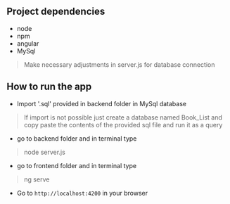 ## Project dependencies
* node
* npm
* angular
* MySql 

> Make necessary adjustments in server.js for database connection

## How to run the app
* Import '.sql' provided in backend folder in MySql database
> If import is not possible just create a database named Book_List and copy paste the contents of the provided sql file and run it as a query
* go to backend folder and in terminal type
> node server.js

* go to frontend folder and in terminal type
> ng serve

* Go to `http://localhost:4200` in your browser




